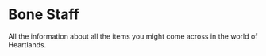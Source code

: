 # Bone Staff

All the information about all the items you might come across in the world of Heartlands.

